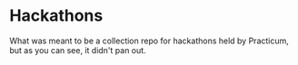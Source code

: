 # Hackathons

What was meant to be a collection repo for hackathons held by Practicum, but as you can see, it didn't pan out.
